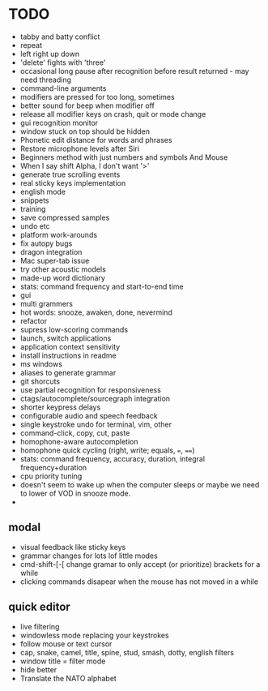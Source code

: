 
TODO
====

* tabby and batty conflict
* repeat
* left right up down
* 'delete' fights with 'three'
* occasional long pause after recognition before result returned - may need
  threading
* command-line arguments
* modifiers are pressed for too long, sometimes
* better sound for beep when modifier off
* release all modifier keys on crash, quit or mode change
* gui recognition monitor
* window stuck on top should be hidden
* Phonetic edit distance for words and phrases
* Restore microphone levels after Siri
* Beginners method with just numbers and symbols And Mouse
* When I say shift Alpha, I don't want '>'
* generate true scrolling events
* real sticky keys implementation
* english mode
* snippets
* training
* save compressed samples
* undo etc
* platform work-arounds
* fix autopy bugs
* dragon integration
* Mac super-tab issue
* try other acoustic models
* made-up word dictionary
* stats: command frequency and start-to-end time
* gui
* multi grammers
* hot words: snooze, awaken, done, nevermind
* refactor
* supress low-scoring commands
* launch, switch applications
* application context sensitivity
* install instructions in readme
* ms windows
* aliases to generate grammar
* git shorcuts
* use partial recognition for responsiveness
* ctags/autocomplete/sourcegraph integration
* shorter keypress delays
* configurable audio and speech feedback
* single keystroke undo for terminal, vim, other
* command-click, copy, cut, paste
* homophone-aware autocompletion
* homophone quick cycling (right, write; equals, `=`, `==`)
* stats: command frequency, accuracy, duration, integral frequency+duration
* cpu priority tuning
* doesn't seem to wake up when the computer sleeps or maybe we need to lower of VOD in snooze mode.
* 


modal
-----

* visual feedback like sticky keys
* grammar changes for lots lof little modes
* cmd-shift-[-[ change gramar to only accept (or prioritize) brackets for a while
* clicking commands disapear when the mouse has not moved in a while


quick editor
------------

* live filtering
* windowless mode replacing your keystrokes
* follow mouse or text cursor
* cap, snake, camel, title, spine, stud, smash, dotty, english filters
* window title = filter mode
* hide better
* Translate the NATO alphabet

